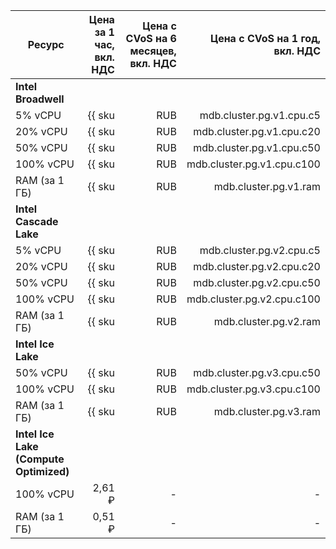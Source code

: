 
| Ресурс        | Цена за 1 час,<br>вкл. НДС                      | Цена с CVoS на 6 месяцев,<br>вкл. НДС                                        | Цена с CVoS на 1 год,<br>вкл. НДС                                            |
|---------------|------------------------------------------------:|-----------------------------------------------------------------------------:|-----------------------------------------------------------------------------:|
| **Intel Broadwell**                                                                                                                                                                                                           |
| 5% vCPU       | {{ sku|RUB|mdb.cluster.pg.v1.cpu.c5|string }}   | −                                                                            | −                                                                            |
| 20% vCPU      | {{ sku|RUB|mdb.cluster.pg.v1.cpu.c20|string }}  | −                                                                            | −                                                                            |
| 50% vCPU      | {{ sku|RUB|mdb.cluster.pg.v1.cpu.c50|string }}  | −                                                                            | −                                                                            |
| 100% vCPU     | {{ sku|RUB|mdb.cluster.pg.v1.cpu.c100|string }} | −                                                                            | −                                                                            |
| RAM (за 1 ГБ) | {{ sku|RUB|mdb.cluster.pg.v1.ram|string }}      | −                                                                            | −                                                                            |
| **Intel Cascade Lake**                                                                                                                                                                                                        |
| 5% vCPU       | {{ sku|RUB|mdb.cluster.pg.v2.cpu.c5|string }}   | −                                                                            | −                                                                            |
| 20% vCPU      | {{ sku|RUB|mdb.cluster.pg.v2.cpu.c20|string }}  | −                                                                            | −                                                                            |
| 50% vCPU      | {{ sku|RUB|mdb.cluster.pg.v2.cpu.c50|string }}  | −                                                                            | −                                                                            |
| 100% vCPU     | {{ sku|RUB|mdb.cluster.pg.v2.cpu.c100|string }} | {{ sku|RUB|v1.commitment.selfcheckout.m6.mdb.pg.cpu.c100.v2|string }} (-15%) | {{ sku|RUB|v1.commitment.selfcheckout.y1.mdb.pg.cpu.c100.v2|string }} (-22%) |
| RAM (за 1 ГБ) | {{ sku|RUB|mdb.cluster.pg.v2.ram|string }}      | {{ sku|RUB|v1.commitment.selfcheckout.m6.mdb.pg.ram.v2|string }} (-15%)      | {{ sku|RUB|v1.commitment.selfcheckout.y1.mdb.pg.ram.v2|string }} (-22%)      |
| **Intel Ice Lake**                                                                                                                                                                                                            |
| 50% vCPU      | {{ sku|RUB|mdb.cluster.pg.v3.cpu.c50|string }}  | −                                                                            | −                                                                            |
| 100% vCPU     | {{ sku|RUB|mdb.cluster.pg.v3.cpu.c100|string }} | {{ sku|RUB|v1.commitment.selfcheckout.m6.mdb.pg.cpu.c100.v3|string }} (-15%) | {{ sku|RUB|v1.commitment.selfcheckout.y1.mdb.pg.cpu.c100.v3|string }} (-22%) |
| RAM (за 1 ГБ) | {{ sku|RUB|mdb.cluster.pg.v3.ram|string }}      | {{ sku|RUB|v1.commitment.selfcheckout.m6.mdb.pg.ram.v3|string }} (-15%)      | {{ sku|RUB|v1.commitment.selfcheckout.y1.mdb.pg.ram.v3|string }} (-22%)      |
| **Intel Ice Lake (Compute Optimized)** |
| 100% vCPU | 2,61 ₽ | - | - |
| RAM (за 1 ГБ) | 0,51 ₽ | - | - |


